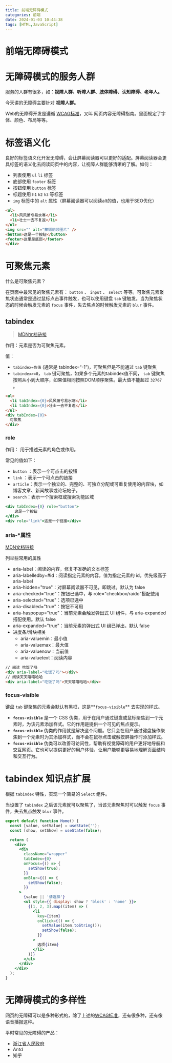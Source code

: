 ```yaml
---
title: 前端无障碍模式
categories: 前端
date: 2024-01-03 10:44:38
tags: [HTML,JavaScript]
---
```

# 前端无障碍模式

# 无障碍模式的服务人群

服务的人群有很多，如：**视障人群、听障人群、肢体障碍、认知障碍、老年人。**

今天讲的无障碍主要针对 **视障人群。**
<!--more-->
Web的无障碍开发是遵循 [WCAG标准](https://www.w3.org/Translations/WCAG21-zh/)，又叫 网页内容无障碍指南。里面规定了字体、颜色、布局等等。
# 标签语义化

良好的标签语义化开发无障碍，会让屏幕阅读器可以更好的适配。屏幕阅读器会更具标签的语义化去阅读网页中的内容，让视障人群能够清晰的了解。如何：

- 列表使用 `ul` `li` 标签
- 底部使用 `footer` 标签
- 按钮使用 `button` 标签
- 标题使用 `h1` `h2` `h3` 等标签
- `img` 标签中的 `alt` 属性（屏幕阅读器可以阅读alt的值，也用于SEO优化）

```html
<ul>
  <li>风风萧兮易水寒</li>
  <li>壮士一去不复返</li>
</ul>
<img src="" alt="蒙娜丽莎图片" />
<button>这是一个按钮</button>
<footer>这里是底部</footer>
</div>
```

# 可聚焦元素

什么是可聚焦元素？

在页面中最常见的聚焦元素有： `button` 、 `input` 、 `select` 等等。可聚焦元素聚焦状态通常是通过鼠标点击事件触发，也可以使用键盘 `tab` 键触发。当为聚焦状态的时候会触发元素的 `focus` 事件，失去焦点的时候触发元素的 `blur` 事件。

## **tabindex**

> [MDN文档链接](https://developer.mozilla.org/zh-CN/docs/Web/HTML/Global_attributes/tabindex)
> 

作用：元素是否为可聚焦元素。

值：

- `tabindex=负值` (通常是 tabindex=“-1”)，可聚焦但是不能通过 `tab` 键聚焦
- `tabindex>=0`， `tab` 键可聚焦，如果多个元素的tabindex值不同， `tab` 键聚焦按照从小到大顺序，如果值相同按照DOM顺序聚焦。最大值不能超过 `32767` 。

```html
<ul>
  <li tabIndex={0}>风风萧兮易水寒</li>
  <li tabIndex={0}>壮士一去不复返</li>
</ul>
<div tabIndex={0}>
  可聚焦
</div>
```

### role

作用： 用于描述元素的角色或作用。

常见的值如下：

- `button` ：表示一个可点击的按钮
- `link` ：表示一个可点击的链接
- `article`：表示一个独立的、完整的、可独立分配或可重复使用的内容块，如博客文章、新闻故事或论坛帖子。
- `search`：表示一个搜索框或搜索功能区域

```jsx
<div tabIndex={0} role="button">
	这是一个按钮
</div>
<div role="link">这是一个链接</div>
```

### aria-*属性

[MDN文档链接](https://developer.mozilla.org/en-US/docs/Web/Accessibility/ARIA/ARIA_Techniques)

列举些常用的属性

- aria-label：阅读的内容，修复不准确的文本标签
- aria-labelledby=#id：阅读指定元素的内容，值为指定元素的 id。优先级高于 aria-label
- aria-hidden="true"：对屏幕阅读器不可见，即跳过。默认为 false
- aria-checked="true"：按钮已选中，与 role="checkbox/raido"搭配使用
- aria-selected="true"：选项已选中
- aria-disabled="true"：按钮不可用
- aria-haspopup="true"：当前元素会触发弹出式 UI 组件，与 aria-expanded 搭配使用。默认 false
- aria-expanded="true"：当前元素的弹出式 UI 组已弹出，默认 false
- 进度条/滑块相关
    - aria-valuemin：最小值
    - aria-valuemax：最大值
    - aria-valuenow：当前值
    - aria-valuetext：阅读内容

```html
// 阅读 吃饭了吗
<div aria-label="吃饭了吗"></div>
// 阅读天天嘻嘻哈哈
<div aria-label="吃饭了吗">天天嘻嘻哈哈</div>
```

### focus-visible

键盘 `tab` 键聚集的元素会默认有黑框，这是**`focus-visible`** 去实现的样式。

- **`focus-visible`** 是一个 CSS 伪类，用于在用户通过键盘或鼠标聚焦到一个元素时，为该元素添加样式。它的作用是提供一个可见的焦点提示。
- **`focus-visible`** 伪类的作用就是解决这个问题。它只会在用户通过键盘操作聚焦到一个元素时为其添加样式，而不会在鼠标点击或触摸屏操作时添加样式。
- **`focus-visible`** 伪类可以改善可访问性，帮助有视觉障碍的用户更好地导航和交互网页。它也可以提供更好的用户体验，让用户能够更容易地理解页面结构和交互行为。

# tabindex 知识点扩展

根据 `tabindex` 特性，实现一个简易的 `Select` 组件。

当设置了 `tabindex` 之后该元素就可以聚焦了，当该元素聚焦时可以触发 `focus` 事件，失去焦点触发 `blur` 事件。 

```jsx
export default function Home() {
  const [value, setValue] = useState('');
  const [show, setShow] = useState(false);

  return (
    <div>
      <div
        className="wrapper"
        tabIndex={0}
        onFocus={() => {
          setShow(true);
        }}
        onBlur={() => {
          setShow(false);
        }}
      >
        {value || '请选择'}
        <ul style={{ display: show ? 'block' : 'none' }}>
          {[1, 2, 3].map((item) => (
            <li
              key={item}
              onClick={() => {
                setValue(item.toString());
                setShow(false);
              }}
            >
              选项{item}
            </li>
          ))}
        </ul>
      </div>
    </div>
  );
}
```

# 无障碍模式的多样性

网页的无障碍可以是多种形式的，除了上述的[WCAG标准](https://www.w3.org/Translations/WCAG21-zh/)，还有很多种，还有像语音播报这种。

平时常见的无障碍的产品：

- [浙江省人民政府](https://www.zj.gov.cn/art/2022/3/22/art_1229530749_59685240.html)
- Antd
- 知乎
